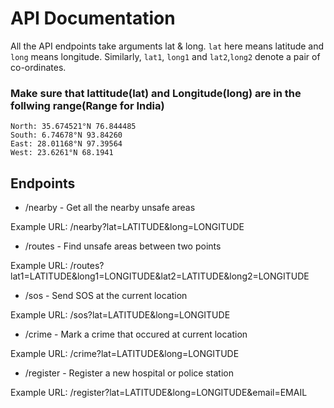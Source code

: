 
# API Documentation

All the API endpoints take arguments lat & long. `lat` here means latitude and `long` means longitude. Similarly, `lat1`, `long1` and `lat2`,`long2` denote a pair of co-ordinates.
### Make sure that lattitude(lat) and Longitude(long) are in the follwing range(Range for India)
    North: 35.674521°N 76.844485
    South: 6.74678°N 93.84260
    East: 28.01168°N 97.39564
    West: 23.6261°N 68.1941

## Endpoints

* /nearby - Get all the nearby unsafe areas

Example URL: /nearby?lat=LATITUDE&long=LONGITUDE

* /routes - Find unsafe areas between two points

Example URL: /routes?lat1=LATITUDE&long1=LONGITUDE&lat2=LATITUDE&long2=LONGITUDE

* /sos - Send SOS at the current location

Example URL: /sos?lat=LATITUDE&long=LONGITUDE

* /crime - Mark a crime that occured at current location

Example URL: /crime?lat=LATITUDE&long=LONGITUDE

* /register - Register a new hospital or police station

Example URL: /register?lat=LATITUDE&long=LONGITUDE&email=EMAIL
